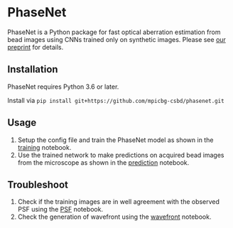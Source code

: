 # PhaseNet

PhaseNet is a Python package for fast optical aberration estimation from bead images using CNNs trained only on synthetic images. Please see [our preprint](https://arxiv.org/abs/2006.01804) for details.


## Installation

PhaseNet requires Python 3.6 or later.

Install via `pip install git+https://github.com/mpicbg-csbd/phasenet.git`

## Usage

1)  Setup the config file and train the PhaseNet model as shown in the [training](https://github.com/mpicbg-csbd/phasenet/blob/master/notebooks/Training.ipynb) notebook.
2)  Use the trained network to make predictions on acquired bead images from the microscope as shown in the [prediction](https://github.com/mpicbg-csbd/phasenet/blob/master/notebooks/Prediction.ipynb) notebook.

## Troubleshoot

1)  Check if the training images are in well agreement with the observed PSF using the [PSF](https://github.com/mpicbg-csbd/phasenet/blob/master/notebooks/PSF.ipynb) notebook.
2)  Check the generation of wavefront using the [wavefront](https://github.com/mpicbg-csbd/phasenet/blob/master/notebooks/Wavefront.ipynb) notebook.